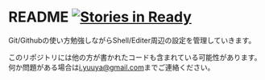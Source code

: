 README  [![Stories in Ready](https://badge.waffle.io/iyuuya/bksd.png?label=ready)](http://waffle.io/iyuuya/bksd)
======

Git/Githubの使い方勉強しながらShell/Editer周辺の設定を管理していきます。

このリポジトリには他の方が書かれたコードも含まれている可能性があります。
何か問題がある場合は<i.yuuya@gmail.com>までご連絡ください。
